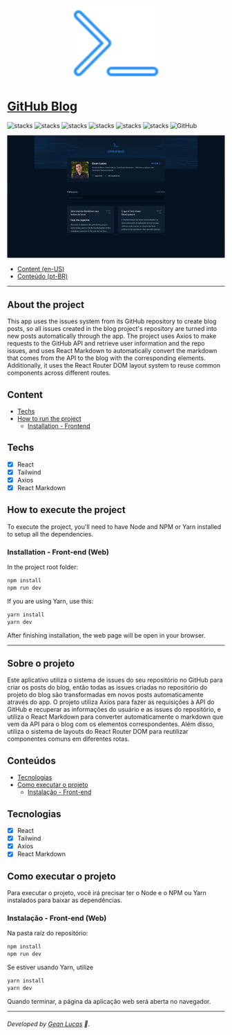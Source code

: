 <p align="center">
  <img src="public/logo.svg" width="200"/>
</p>

# [GitHub Blog](https://github-blog-legeannd.vercel.app/)
 ![stacks](https://img.shields.io/badge/React-v18.2.0-brightgreen) ![stacks](https://img.shields.io/badge/Tailwind-v3.3.2-brightgreen) ![stacks](https://img.shields.io/badge/Axios-v1.4.0-brightgreen) ![stacks](https://img.shields.io/badge/React%20Router%20DOM-v6.11.2-brightgreen)  ![stacks](https://img.shields.io/badge/React%20Markdown-v8.0.7-brightgreen) ![stacks](https://img.shields.io/badge/Stack-Typescript-blue) ![GitHub](https://img.shields.io/github/license/legeannd/github-blog)

<p align="center">
  <img width="800" src="uploads/web.gif"/>
</p>


* [Content (en-US)](#section-en_us)
* [Conteúdo (pt-BR)](#secao-pt_br)

---

## About the project <a id="section-en_us"></a>

This app uses the issues system from its GitHub repository to create blog posts, so all issues created in the blog project's repository are turned into new posts automatically through the app. The project uses Axios to make requests to the GitHub API and retrieve user information and the repo issues, and uses React Markdown to automatically convert the markdown that comes from the API to the blog with the corresponding elements. Additionally, it uses the React Router DOM layout system to reuse common components across different routes.

## Content
  * [Techs](#techs)
  * [How to run the project](#installation)
    * [Installation - Frontend](#installation-front)

## Techs <a id="techs"></a>

- [x] React
- [x] Tailwind
- [x] Axios
- [x] React Markdown

## How to execute the project <a id="installation"></a>
To execute the project, you'll need to have Node and NPM or Yarn installed to setup all the dependencies.


### Installation - Front-end (Web) <a id="installation-front"></a>

In the project root folder:

```bash
npm install
npm run dev
```

If you are using Yarn, use this:
```bash
yarn install
yarn dev
```

<!-- Remember to create a .env file to put the enviroment variables exemplified in the .env.example file with your personal data. -->

After finishing installation, the web page will be open in your browser.

---

## Sobre o projeto <a id="secao-pt_br"></a>

Este aplicativo utiliza o sistema de issues do seu repositório no GitHub para criar os posts do blog, então todas as issues criadas no repositório do projeto do blog são transformadas em novos posts automaticamente através do app. O projeto utiliza Axios para fazer as requisições à API do GitHub e recuperar as informações do usuário e as issues do repositório, e utiliza o React Markdown para converter automaticamente o markdown que vem da API para o blog com os elementos correspondentes. Além disso, utiliza o sistema de layouts do React Router DOM para reutilizar componentes comuns em diferentes rotas. 

## Conteúdos
  * [Tecnologias](#tecnologias)
  * [Como executar o projeto](#instalacao)
    * [Instalação - Front-end](#instalacao-front)

## Tecnologias <a id="tecnologias"></a>

- [x] React
- [x] Tailwind
- [x] Axios
- [x] React Markdown

## Como executar o projeto <a id="instalacao"></a>
Para executar o projeto, você irá precisar ter o Node e o NPM ou Yarn instalados para baixar as dependências.


### Instalação - Front-end (Web) <a id="instalacao-front"></a>

Na pasta raíz do repositório:

```bash
npm install
npm run dev
```

Se estiver usando Yarn, utilize
```bash
yarn install
yarn dev
```

<!-- Lembre-se de criar um arquivo .env para colocar as variáveis de ambiente exemplificadas no arquivo .env.example com os seus dados pessoais. -->

Quando terminar, a página da aplicação web será aberta no navegador.

---
###### Developed by [Gean Lucas](https://www.linkedin.com/in/geanlucaas/) :rocket:.